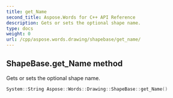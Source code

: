 ```yaml
---
title: get_Name
second_title: Aspose.Words for C++ API Reference
description: Gets or sets the optional shape name. 
type: docs
weight: 0
url: /cpp/aspose.words.drawing/shapebase/get_name/
---
```

## ShapeBase.get_Name method


Gets or sets the optional shape name.

```cpp
System::String Aspose::Words::Drawing::ShapeBase::get_Name()
```

